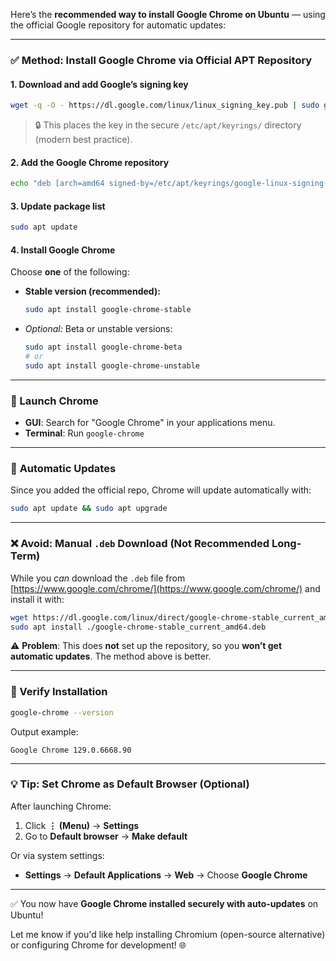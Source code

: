 Here’s the **recommended way to install Google Chrome on Ubuntu** — using the official Google repository for automatic updates:

---

### ✅ **Method: Install Google Chrome via Official APT Repository**

#### 1. **Download and add Google’s signing key**
```bash
wget -q -O - https://dl.google.com/linux/linux_signing_key.pub | sudo gpg --dearmor -o /etc/apt/keyrings/google-linux-signing-key.gpg
```

> 🔒 This places the key in the secure `/etc/apt/keyrings/` directory (modern best practice).

#### 2. **Add the Google Chrome repository**
```bash
echo "deb [arch=amd64 signed-by=/etc/apt/keyrings/google-linux-signing-key.gpg] http://dl.google.com/linux/chrome/deb/ stable main" | sudo tee /etc/apt/sources.list.d/google-chrome.list
```

#### 3. **Update package list**
```bash
sudo apt update
```

#### 4. **Install Google Chrome**
Choose **one** of the following:

- **Stable version (recommended):**
  ```bash
  sudo apt install google-chrome-stable
  ```

- *Optional:* Beta or unstable versions:
  ```bash
  sudo apt install google-chrome-beta
  # or
  sudo apt install google-chrome-unstable
  ```

---

### 🚀 Launch Chrome
- **GUI**: Search for "Google Chrome" in your applications menu.
- **Terminal**: Run `google-chrome`

---

### 🔁 **Automatic Updates**
Since you added the official repo, Chrome will update automatically with:
```bash
sudo apt update && sudo apt upgrade
```

---

### ❌ Avoid: Manual `.deb` Download (Not Recommended Long-Term)

While you *can* download the `.deb` file from [https://www.google.com/chrome/](https://www.google.com/chrome/) and install it with:
```bash
wget https://dl.google.com/linux/direct/google-chrome-stable_current_amd64.deb
sudo apt install ./google-chrome-stable_current_amd64.deb
```

⚠️ **Problem**: This does **not** set up the repository, so you **won’t get automatic updates**. The method above is better.

---

### 🧪 Verify Installation
```bash
google-chrome --version
```
Output example:
```
Google Chrome 129.0.6668.90
```

---

### 💡 Tip: Set Chrome as Default Browser (Optional)
After launching Chrome:
1. Click **⋮ (Menu)** → **Settings**
2. Go to **Default browser** → **Make default**

Or via system settings:
- **Settings** → **Default Applications** → **Web** → Choose **Google Chrome**

---

✅ You now have **Google Chrome installed securely with auto-updates** on Ubuntu!

Let me know if you'd like help installing Chromium (open-source alternative) or configuring Chrome for development! 🌐
